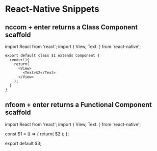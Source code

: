# React-Native Snippets

## nccom + enter returns a Class Component scaffold

import React from 'react';
import {
  View,
  Text.
  } from 'react-native';

    export default class $1 extends Component {
      render(){
        return(
          <View>
            <Text>$2</Text>
          </View>
        );
      }
    }

## nfcom + enter returns a Functional Component scaffold

import React from 'react';
import {
  View,
  Text.
  } from 'react-native';

  const $1 = () => {
      return(
        <View>
          <Text>$2</Text>
        </View>
      );
    };

export default $3;
